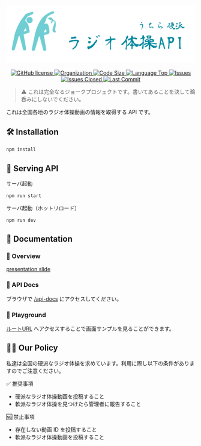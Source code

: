 ![logo](./docs/assets/logo.png)

<p align="center">
    <a href="LICENSE" target="_blank">
        <img src="https://img.shields.io/github/license/yoshihiro-maeda-cc/nri-3-api-solo-demo" alt="GitHub license">
    </a>
    <a href="https://en.wikipedia.org/wiki/Hippopotamus" target="_blank">
        <img src="https://img.shields.io/badge/org-hippopotamus-brightgreen" alt="Organization">
    </a>
    <a href="https://github.com/yoshihiro-maeda-cc/nri-3-api-solo-demo" target="_blank">
        <img src="https://img.shields.io/github/languages/code-size/yoshihiro-maeda-cc/nri-3-api-solo-demo" alt="Code Size">
    </a>
    <a href="https://github.com/yoshihiro-maeda-cc/nri-3-api-solo-demo/search?l=javascript" target="_blank">
        <img src="https://img.shields.io/github/languages/top/yoshihiro-maeda-cc/nri-3-api-solo-demo" alt="Language Top">
    </a>
    <a href="https://github.com/issues" target="_blank">
        <img src="https://img.shields.io/github/issues/yoshihiro-maeda-cc/nri-3-api-solo-demo" alt="Issues">
    </a>
    <a href="https://github.com/issues?q=is%3Aclosed+is%3Aissue+author%3Ayoshihiro-maeda-cc+archived%3Afalse+" target="_blank">
        <img src="https://img.shields.io/github/issues-closed-raw/yoshihiro-maeda-cc/nri-3-api-solo-demo" alt="Issues Closed">
    </a>
    <a href="https://github.com/yoshihiro-maeda-cc/nri-3-api-solo-demo/commits/main" target="_blank">
        <img src="https://img.shields.io/github/last-commit/yoshihiro-maeda-cc/nri-3-api-solo-demo" alt="Last Commit">
    </a>
</p>

> ⚠️ これは完全なるジョークプロジェクトです。書いてあることを決して鵜呑みにしないでください。

これは全国各地のラジオ体操動画の情報を取得する API です。

## 🛠️ Installation

```bash
npm install
```

## 🚀 Serving API

サーバ起動

```bash
npm run start
```

サーバ起動（ホットリロード）

```bash
npm run dev
```

## 📖 Documentation

### 👀 Overview

[presentation slide](./docs/presentation/Presentation.pdf)

### 🔎 API Docs

ブラウザで [/api-docs](http://localhost:3000/api-docs) にアクセスしてください。

### 🛝 Playground

[ルートURL](http://localhost:3000/) へアクセスすることで画面サンプルを見ることができます。

## 👮‍♂️ Our Policy

私達は全国の硬派なラジオ体操を求めています。利用に際し以下の条件がありますのでご注意ください。

✅ 推奨事項

- 硬派なラジオ体操動画を投稿すること
- 軟派なラジオ体操を見つけたら管理者に報告すること

🆖 禁止事項

- 存在しない動画 ID を投稿すること
- 軟派なラジオ体操動画を投稿すること
